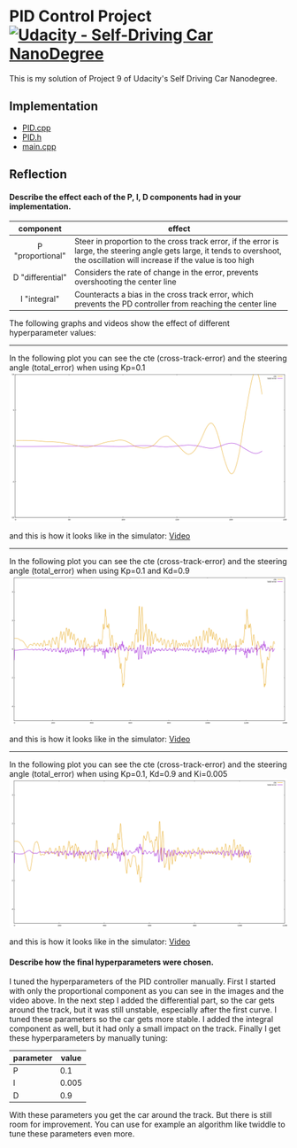 # PID Control Project [![Udacity - Self-Driving Car NanoDegree](https://s3.amazonaws.com/udacity-sdc/github/shield-carnd.svg)](http://www.udacity.com/drive)

This is my solution of Project 9 of Udacity's Self Driving Car Nanodegree. 

## Implementation

- [PID.cpp](./src/PID.cpp)
- [PID.h](./src/PID.h)
- [main.cpp](./src/main.cpp)

## Reflection

#### Describe the effect each of the P, I, D components had in your implementation.

|component|effect|
|:---:|---|
|P "proportional"|Steer in proportion to the cross track error, if the error is large, the steering angle gets large, it tends to overshoot, the oscillation will increase if the value is too high|
|D "differential"|Considers the rate of change in the error, prevents overshooting the center line|
|I "integral"|Counteracts a bias in the cross track error, which prevents the PD controller from reaching the center line|

The following graphs and videos show the effect of different hyperparameter values: 

---------
In the following plot you can see the cte (cross-track-error) and the steering angle (total_error) when using Kp=0.1
![propotional only](./media/kp_0p1_30mph.png "propotional only")

and this is how it looks like in the simulator: [Video](https://youtu.be/mlQSoZbIjsY)

---------
In the following plot you can see the cte (cross-track-error) and the steering angle (total_error) when using Kp=0.1 and Kd=0.9
![propotional and differential](./media/kp_0p1_kd_0p9_30mph.png "propotional and differential")

and this is how it looks like in the simulator: [Video](https://youtu.be/6dcxbyDnxWM)

---------
In the following plot you can see the cte (cross-track-error) and the steering angle (total_error) when using Kp=0.1, Kd=0.9 and Ki=0.005
![final pid](./media/kp_0p1_kd_0p9_ki_0.005_30mph.png "final pid")

and this is how it looks like in the simulator: [Video](https://youtu.be/r4Cwhl_5LUQ)

#### Describe how the final hyperparameters were chosen.

I tuned the hyperparameters of the PID controller manually. First I started with only the proportional component as you can see in the images and the video above. In the next step I added the differential part, so the car gets around the track, but it was still unstable, especially after the first curve. I tuned these parameters so the car gets more stable. I added the integral component as well, but it had only a small impact on the track. Finally I get these hyperparameters by manually tuning:

|parameter|value|
|---|---|
|P|0.1|
|I|0.005|
|D|0.9|

With these parameters you get the car around the track. But there is still room for improvement. You can use for example an algorithm like twiddle to tune these parameters even more.


